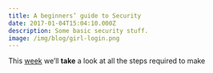 ```yaml
---
title: A beginners’ guide to Security
date: 2017-01-04T15:04:10.000Z
description: Some basic security stuff.
image: /img/blog/girl-login.png
---
```


This [week](/wdwdw) we’ll **take** a look at all the steps required to make


